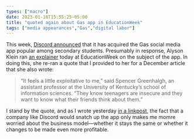 ```yaml
---
types: ["macro"]
date: 2023-01-18T15:55:25-05:00
title: "quoted again about Gas app in EducationWeek"
tags: ["media appearances","Gas","digital labor"]
---
```

This week, [Discord announced](https://www.theverge.com/2023/1/17/23558563/discord-gas-app-social-media-acquisition) that it has acquired the Gas social media app popular among secondary students. Presumably in response, Alyson Klein ran [an explainer](https://www.edweek.org/technology/is-the-gas-app-safe-heres-what-you-need-to-know/2023/01) today at EducationWeek on the subject of the app. In doing this, she re-ran a quote that I provided to her for a December article that she also wrote:

> “It feels a little exploitative to me,” said Spencer Greenhalgh, an assistant professor at the University of Kentucky’s school of information sciences. “They know teenagers are insecure and they want to know what their friends think about them.”

I stand by the quote, and as I wrote yesterday [in a linkpost](https://spencergreenhalgh.com/work/2023-01-17-a-couple/), the fact that a company like Discord would snatch up the app only makes me momre worried about the business model—whether it stays the same or whether it changes to be made even more profitable.
